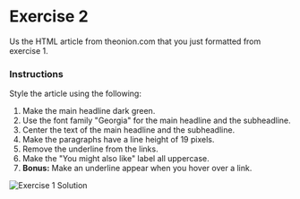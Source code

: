Exercise 2
==========

Us the HTML article from theonion.com that you just formatted from exercise 1.

### Instructions ###

Style the article using the following:

1. Make the main headline dark green.
2. Use the font family "Georgia" for the main headline and the subheadline.
3. Center the text of the main headline and the subheadline.
4. Make the paragraphs have a line height of 19 pixels.
5. Remove the underline from the links.
6. Make the "You might also like" label all uppercase.
7. **Bonus:** Make an underline appear when you hover over a link.

![Exercise 1 Solution](https://raw.githubusercontent.com/CodingCampus/intro-exercises/exercise2/extras/exercise2-solution.png)
